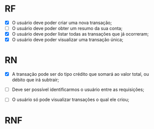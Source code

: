 # RF

 - [x] O usuário deve poder criar uma nova transação;
 - [ ] O usuário deve poder obter um resumo da sua conta;
 - [x] O usuário deve poder listar todas as transações que já ocorreram;
 - [x] O usuário deve poder visualizar uma transação única;

# RN

 - [x] A transação pode ser do tipo crédito que somará ao valor total, ou débito que irá subtrair;
 - [ ] Deve ser possível identificarmos o usuário entre as requisições;
 - [ ] O usuário só pode visualizar transações o qual ele criou;


# RNF